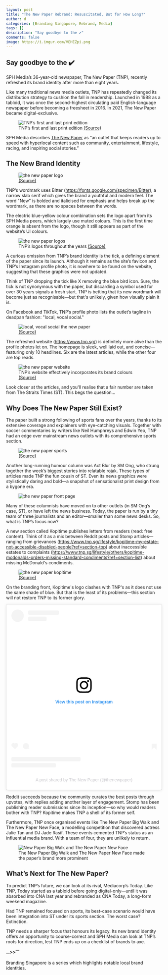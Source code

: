 ```yaml
---
layout: post
title: "The New Paper Rebrand: Resuscitated, But for How Long?"
author: d
categories: [Branding Singapore, Rebrand, Media]
tags: []
description: "Say goodbye to the ✔️"
comments: false
image: https://i.imgur.com/VEHEZpi.png
---
```


<h2>Say goodbye to the ✔️</h2>

SPH Media’s 36-year-old newspaper, The New Paper (TNP), recently refreshed its brand identity after more than eight years.

Like many traditional news media outlets, TNP has repeatedly changed its distribution strategy to cushion the fall in readership. Launched in 1988 as a tabloid, it was once the second-highest circulating paid English-language newspaper before becoming a freesheet in 2016. In 2021, The New Paper became digital-exclusive.

<figure>
<img src="https://i.imgur.com/1zZB8yI.jpg" alt="TNP’s first and last print edition">
<figcaption>TNP’s first and last print edition <a href="https://www.carousell.sg/p/vintage-newspapers-first-and-last-copy-of-the-new-paper-today-my-paper-streats-project-eyeball-1133324476/" target="_blank">(Source)</a></figcaption>
</figure>

SPH Media describes <a href="https://www.sph.com.sg/our-brands/news/#the_new_paper" target="_blank">The New Paper</a> as “an outlet that keeps readers up to speed with hyperlocal content such as community, entertainment, lifestyle, racing, and inspiring social stories.”

<h2>The New Brand Identity</h2>
<figure>
<img src="https://i.imgur.com/ThmWGNr.jpg" alt="the new paper logo">
<figcaption><a href="https://www.facebook.com/photo/?fbid=1033955195435575&set=a.636923091805456" target="_blank">(Source)</a></figcaption>
</figure>

TNP’s wordmark uses Bitter (<a href="https://fonts.google.com/specimen/Bitter" target="_blank">https://fonts.google.com/specimen/Bitter</a>), a narrow slab serif which gives the brand a youthful and modern feel. The word "New" is bolded and italicised for emphasis and helps break up the wordmark, as there are no spaces between the words.

The electric blue-yellow colour combination sets the logo apart from its SPH Media peers, which largely use muted colours. This is the first time orange is absent from the logo, though it still appears as part of the website’s UI colours.

<figure>
<img src="https://i.imgur.com/Xc7oyHj.png" alt="the new paper logos">
<figcaption>TNP’s logos throughout the years <a href="https://www.tnp.sg/" target="_blank">(Source)</a></figcaption>
</figure>

A curious omission from TNP’s brand identity is the tick, a defining element of the paper since its launch. Although it remains as the site’s favicon and TNP’s Instagram profile photo, it is nowhere to be found on the website, suggesting that these graphics were not updated.

Think of TNP dropping the tick like X removing the blue bird icon. Sure, the tick is not synonymous with the paper, but discarding a symbol used for over 30 years signals a fresh start. TNP is betting that its new wordmark will become just as recognisable—but that's unlikely, given how visually plain it is.

On Facebook and TikTok, TNP’s profile photo lists the outlet’s tagline in deadpan fashion: "local, vocal social."

<figure>
<img src="https://i.imgur.com/hmzJEsz.jpg" alt="local, vocal social the new paper">
<figcaption><a href="https://www.facebook.com/photo/?fbid=1033952958769132&set=a.636923105138788" target="_blank">(Source)</a></figcaption>
</figure>

The refreshed website (<a href="https://www.tnp.sg/" target="_blank">https://www.tnp.sg/</a>) is definitely more alive than the profile photos let on. The homepage is sleek, well laid out, and concise—featuring only 10 headlines. Six are the latest articles, while the other four are top reads.

<figure>
<img src="https://i.imgur.com/aNGHYpL.png" alt="the new paper website">
<figcaption>TNP’s website effectively incorporates its brand colours <a href="https://www.tnp.sg/" target="_blank">(Source)</a></figcaption>
</figure>

Look closer at the articles, and you'll realise that a fair number are taken from The Straits Times (ST). This begs the question…

<h2>Why Does The New Paper Still Exist?</h2>

The paper built a strong following of sports fans over the years, thanks to its extensive coverage and explainers with eye-catching visuals. Together with soccer commentaries by writers like Neil Humphreys and Edwin Yeo, TNP had an edge over mainstream news outlets with its comprehensive sports section.

<figure>
<img src="https://i.imgur.com/DKaCEyE.jpg" alt="the new paper sports">
<figcaption><a href="https://www.facebook.com/photo/?fbid=10162919779199459&set=a.10162919740224459" target="_blank">(Source)</a></figcaption>
</figure>

Another long-running humour column was Act Blur by SM Ong, who strung together the week’s biggest stories into relatable rojak. These types of articles made TNP the fun cousin of ST. Even its news graphics were stylistically daring and bold—a snapshot of sensationalist print design from a bygone era.

<figure>
<img src="https://i.imgur.com/xGnQXfK.jpg" alt="the new paper front page">
</figure>

Many of these columnists have moved on to other outlets (in SM Ong’s case, ST), or have left the news business. Today, the paper is run by a tiny team of three journalists and an editor—smaller than some news desks. So, what is TNP’s focus now?

A new section called Kopitime publishes letters from readers (read: free content). Think of it as a mix between Reddit posts and Stomp articles—ranging from grievances (<a href="https://www.tnp.sg/lifestyle/kopitime-my-estate-not-accessible-disabled-people?ref=section-top" target="_blank">https://www.tnp.sg/lifestyle/kopitime-my-estate-not-accessible-disabled-people?ref=section-top</a>) about inaccessible estates to complaints (<a href="https://www.tnp.sg/lifestyle/others/kopitime-mcdonalds-orders-missing-standard-condiments?ref=section-list" target="_blank">https://www.tnp.sg/lifestyle/others/kopitime-mcdonalds-orders-missing-standard-condiments?ref=section-list</a>) about missing McDonald's condiments.

<figure>
<img src="https://i.imgur.com/XCSl3wn.png" alt="the new paper kopitime">
<figcaption> <a href="https://www.tnp.sg/tag/kopitime" target="_blank">(Source)</a></figcaption>
</figure>

On the branding front, Kopitime's logo clashes with TNP's as it does not use the same shade of blue. But that is the least of its problems—this section will not restore TNP to its former glory.

<blockquote class="instagram-media" data-instgrm-captioned data-instgrm-permalink="https://www.instagram.com/p/DGU2h39vIoK/?utm_source=ig_embed&amp;utm_campaign=loading" data-instgrm-version="14" style=" background:#FFF; border:0; border-radius:3px; box-shadow:0 0 1px 0 rgba(0,0,0,0.5),0 1px 10px 0 rgba(0,0,0,0.15); margin: 1px; max-width:540px; min-width:326px; padding:0; width:99.375%; width:-webkit-calc(100% - 2px); width:calc(100% - 2px);"><div style="padding:16px;"> <a href="https://www.instagram.com/p/DGU2h39vIoK/?utm_source=ig_embed&amp;utm_campaign=loading" style=" background:#FFFFFF; line-height:0; padding:0 0; text-align:center; text-decoration:none; width:100%;" target="_blank"> <div style=" display: flex; flex-direction: row; align-items: center;"> <div style="background-color: #F4F4F4; border-radius: 50%; flex-grow: 0; height: 40px; margin-right: 14px; width: 40px;"></div> <div style="display: flex; flex-direction: column; flex-grow: 1; justify-content: center;"> <div style=" background-color: #F4F4F4; border-radius: 4px; flex-grow: 0; height: 14px; margin-bottom: 6px; width: 100px;"></div> <div style=" background-color: #F4F4F4; border-radius: 4px; flex-grow: 0; height: 14px; width: 60px;"></div></div></div><div style="padding: 19% 0;"></div> <div style="display:block; height:50px; margin:0 auto 12px; width:50px;"><svg width="50px" height="50px" viewBox="0 0 60 60" version="1.1" xmlns="https://www.w3.org/2000/svg" xmlns:xlink="https://www.w3.org/1999/xlink"><g stroke="none" stroke-width="1" fill="none" fill-rule="evenodd"><g transform="translate(-511.000000, -20.000000)" fill="#000000"><g><path d="M556.869,30.41 C554.814,30.41 553.148,32.076 553.148,34.131 C553.148,36.186 554.814,37.852 556.869,37.852 C558.924,37.852 560.59,36.186 560.59,34.131 C560.59,32.076 558.924,30.41 556.869,30.41 M541,60.657 C535.114,60.657 530.342,55.887 530.342,50 C530.342,44.114 535.114,39.342 541,39.342 C546.887,39.342 551.658,44.114 551.658,50 C551.658,55.887 546.887,60.657 541,60.657 M541,33.886 C532.1,33.886 524.886,41.1 524.886,50 C524.886,58.899 532.1,66.113 541,66.113 C549.9,66.113 557.115,58.899 557.115,50 C557.115,41.1 549.9,33.886 541,33.886 M565.378,62.101 C565.244,65.022 564.756,66.606 564.346,67.663 C563.803,69.06 563.154,70.057 562.106,71.106 C561.058,72.155 560.06,72.803 558.662,73.347 C557.607,73.757 556.021,74.244 553.102,74.378 C549.944,74.521 548.997,74.552 541,74.552 C533.003,74.552 532.056,74.521 528.898,74.378 C525.979,74.244 524.393,73.757 523.338,73.347 C521.94,72.803 520.942,72.155 519.894,71.106 C518.846,70.057 518.197,69.06 517.654,67.663 C517.244,66.606 516.755,65.022 516.623,62.101 C516.479,58.943 516.448,57.996 516.448,50 C516.448,42.003 516.479,41.056 516.623,37.899 C516.755,34.978 517.244,33.391 517.654,32.338 C518.197,30.938 518.846,29.942 519.894,28.894 C520.942,27.846 521.94,27.196 523.338,26.654 C524.393,26.244 525.979,25.756 528.898,25.623 C532.057,25.479 533.004,25.448 541,25.448 C548.997,25.448 549.943,25.479 553.102,25.623 C556.021,25.756 557.607,26.244 558.662,26.654 C560.06,27.196 561.058,27.846 562.106,28.894 C563.154,29.942 563.803,30.938 564.346,32.338 C564.756,33.391 565.244,34.978 565.378,37.899 C565.522,41.056 565.552,42.003 565.552,50 C565.552,57.996 565.522,58.943 565.378,62.101 M570.82,37.631 C570.674,34.438 570.167,32.258 569.425,30.349 C568.659,28.377 567.633,26.702 565.965,25.035 C564.297,23.368 562.623,22.342 560.652,21.575 C558.743,20.834 556.562,20.326 553.369,20.18 C550.169,20.033 549.148,20 541,20 C532.853,20 531.831,20.033 528.631,20.18 C525.438,20.326 523.257,20.834 521.349,21.575 C519.376,22.342 517.703,23.368 516.035,25.035 C514.368,26.702 513.342,28.377 512.574,30.349 C511.834,32.258 511.326,34.438 511.181,37.631 C511.035,40.831 511,41.851 511,50 C511,58.147 511.035,59.17 511.181,62.369 C511.326,65.562 511.834,67.743 512.574,69.651 C513.342,71.625 514.368,73.296 516.035,74.965 C517.703,76.634 519.376,77.658 521.349,78.425 C523.257,79.167 525.438,79.673 528.631,79.82 C531.831,79.965 532.853,80.001 541,80.001 C549.148,80.001 550.169,79.965 553.369,79.82 C556.562,79.673 558.743,79.167 560.652,78.425 C562.623,77.658 564.297,76.634 565.965,74.965 C567.633,73.296 568.659,71.625 569.425,69.651 C570.167,67.743 570.674,65.562 570.82,62.369 C570.966,59.17 571,58.147 571,50 C571,41.851 570.966,40.831 570.82,37.631"></path></g></g></g></svg></div><div style="padding-top: 8px;"> <div style=" color:#3897f0; font-family:Arial,sans-serif; font-size:14px; font-style:normal; font-weight:550; line-height:18px;">View this post on Instagram</div></div><div style="padding: 12.5% 0;"></div> <div style="display: flex; flex-direction: row; margin-bottom: 14px; align-items: center;"><div> <div style="background-color: #F4F4F4; border-radius: 50%; height: 12.5px; width: 12.5px; transform: translateX(0px) translateY(7px);"></div> <div style="background-color: #F4F4F4; height: 12.5px; transform: rotate(-45deg) translateX(3px) translateY(1px); width: 12.5px; flex-grow: 0; margin-right: 14px; margin-left: 2px;"></div> <div style="background-color: #F4F4F4; border-radius: 50%; height: 12.5px; width: 12.5px; transform: translateX(9px) translateY(-18px);"></div></div><div style="margin-left: 8px;"> <div style=" background-color: #F4F4F4; border-radius: 50%; flex-grow: 0; height: 20px; width: 20px;"></div> <div style=" width: 0; height: 0; border-top: 2px solid transparent; border-left: 6px solid #f4f4f4; border-bottom: 2px solid transparent; transform: translateX(16px) translateY(-4px) rotate(30deg)"></div></div><div style="margin-left: auto;"> <div style=" width: 0px; border-top: 8px solid #F4F4F4; border-right: 8px solid transparent; transform: translateY(16px);"></div> <div style=" background-color: #F4F4F4; flex-grow: 0; height: 12px; width: 16px; transform: translateY(-4px);"></div> <div style=" width: 0; height: 0; border-top: 8px solid #F4F4F4; border-left: 8px solid transparent; transform: translateY(-4px) translateX(8px);"></div></div></div> <div style="display: flex; flex-direction: column; flex-grow: 1; justify-content: center; margin-bottom: 24px;"> <div style=" background-color: #F4F4F4; border-radius: 4px; flex-grow: 0; height: 14px; margin-bottom: 6px; width: 224px;"></div> <div style=" background-color: #F4F4F4; border-radius: 4px; flex-grow: 0; height: 14px; width: 144px;"></div></div></a><p style=" color:#c9c8cd; font-family:Arial,sans-serif; font-size:14px; line-height:17px; margin-bottom:0; margin-top:8px; overflow:hidden; padding:8px 0 7px; text-align:center; text-overflow:ellipsis; white-space:nowrap;"><a href="https://www.instagram.com/p/DGU2h39vIoK/?utm_source=ig_embed&amp;utm_campaign=loading" style=" color:#c9c8cd; font-family:Arial,sans-serif; font-size:14px; font-style:normal; font-weight:normal; line-height:17px; text-decoration:none;" target="_blank">A post shared by The New Paper (@thenewpaper)</a></p></div></blockquote>
<script async src="//www.instagram.com/embed.js"></script>

Reddit succeeds because the community curates the best posts through upvotes, with replies adding another layer of engagement. Stomp has been publishing reader submissions since its inception—so why would readers bother with TNP? Kopitime makes TNP a shell of its former self.

Furthermore, TNP once organised events like The New Paper Big Walk and The New Paper New Face, a modelling competition that discovered actress Julie Tan and DJ Jade Rasif. These events cemented TNP’s status as an influential media brand. With a team of four, they are unlikely to return.

<figure>
<img src="https://i.imgur.com/X9XqldZ.jpg" alt="New Paper Big Walk and The New Paper New Face">
<figcaption> The New Paper Big Walk and The New Paper New Face made the paper’s brand more prominent </figcaption>
</figure>

<h2>What’s Next for The New Paper?</h2>

To predict TNP’s future, we can look at its rival, Mediacorp’s Today. Like TNP, Today started as a tabloid before going digital-only—until it was absorbed into CNA last year and rebranded as CNA Today, a long-form weekend magazine.

Had TNP remained focused on sports, its best-case scenario would have been integration into ST under its sports section. The worst case? Extinction.

TNP needs a sharper focus that honours its legacy. Its new brand identity offers an opportunity to course-correct and SPH Media can look at TNP’s roots for direction, lest TNP ends up on a checklist of brands to axe.

<strong><sub>—</sub>><sub></sub>><sup>—</sup></strong>

Branding Singapore is a series which highlights notable local brand identities. 
